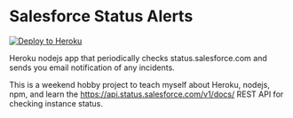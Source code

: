 # Salesforce Status Alerts

[![Deploy to Heroku](https://www.herokucdn.com/deploy/button.png)](https://heroku.com/deploy)

Heroku nodejs app that periodically checks status.salesforce.com and sends you email notification of any incidents.

This is a weekend hobby project to teach myself about Heroku, nodejs, npm, and learn the https://api.status.salesforce.com/v1/docs/ REST API for checking instance status.